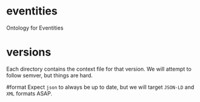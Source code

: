 # eventities
Ontology for Eventities

# versions
Each directory contains the context file for that version. We will attempt to follow semver, but things are hard.

#format
Expect `json` to always be up to date, but we will target `JSON-LD` and `XML` formats ASAP.
